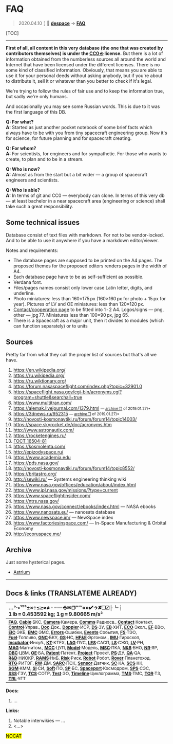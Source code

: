 # FAQ
> 2020.04.10 ┊ **🚀 [despace](index.md)** → **[FAQ](faq.md)**

[TOC]

---

**First of all, all content in this very database (the one that was created by contributors themselves) is under the [CC0 ⎆](https://creativecommons.org/choose/zero/) license.** But there is a lot of information obtained from the numberless sources all around the world and Internet that have been licensed under the different licenses. There is no some kind of classified information. Obviously, that means you are able to use it for your personal deeds without asking anybody, but if you're about to distribute it, sell it or whatever than you better to check if it's legal.

We're trying to follow the rules of fair use and to keep the information true, but sadly we're only humans.

And occasionally you may see some Russian words. This is due to it was the first language of this DB.

**Q: For what?**  
**A:** Started as just another pocket notebook of some brief facts which always have to be with you from tiny spacecraft engineering group. Now it's for science, for future planning and for spacecraft creating.

**Q: For whom?**  
**A:** For scientists, for engineers and for sympathetic. For those who wants to create, to plan and to be in a stream.

**Q: Who is now?**  
**A:** Almost as from the start but a bit wider — a group of spacecraft engineers and scientists.

**Q: Who is able?**  
**A:** In terms of git and CC0 — everybody can clone. In terms of this very db — at least bachelor in a near spacecraft area (engineering or science) shall take such a great responsibility.



## Some technical issues
Database consist of text files with markdown. For not to be vendor-locked. And to be able to use it anywhere if you have a markdown editor/viewer.

Notes and requirements:

   - The database pages are supposed to be printed on the A4 pages. The proposed themes for the proposed editors renders pages in the width of A4.
   - Each database page have to be as self-sufficient as possible.
   - Verdana font.
   - Files/pages names consist only lower case Latin letter, digits, and underline.
   - Photo miniatures: less than 160×175 px (160×160 px for photo + 15 px for year). Pictures of LV and OE miniatures: less than 120×120 px.
   - [Contact/cooperation page](contact.md) to be fitted into 1 ‑ 2 A4. Logos/signs — png, other — jpg 77. Miniatures less than 100×90 px, jpg 65.
   - There is a Spacecraft as a major unit, then it divides to modules (which can function separately) or to units



## Sources
Pretty far from what they call the proper list of sources but that's all we have.

   1. <https://en.wikipedia.org/>
   1. <https://ru.wikipedia.org/>
   1. <https://ru.wiktionary.org/>
   1. <https://forum.nasaspaceflight.com/index.php?topic=32901.0>
   1. <https://spaceflight.nasa.gov/cgi-bin/acronyms.cgi?program=shuttle&searchall=true>
   1. <https://www.multitran.com/>
   1. <https://alemak.livejournal.com/1379.html> <small>— [archive ❐](f/archive/20140213_1.pdf) of 2019.01.27)*</small>
   1. <https://3dnews.ru/952315> <small>— [archive ❐](f/archive/20170524_1.pdf) of 2019.01.27)*</small>
   1. <http://novosti-kosmonavtiki.ru/forum/forum14/topic14003/>
   1. <https://space.skyrocket.de/doc/acronyms.htm>
   1. <http://www.astronautix.com/>
   1. <https://rocketengines.ru/>
   1. [ГОСТ 16504-81](гост_16504.md)
   1. <https://kosmolenta.com/>
   1. <http://epizodyspace.ru/>
   1. <https://www.academia.edu>
   1. <https://pds.nasa.gov/>
   1. <http://novosti-kosmonavtiki.ru/forum/forum14/topic8552/>
   1. <https://britastro.org/>
   1. <http://sewiki.ru/> — Systems engineering thinking wiki
   1. <https://www.nasa.gov/offices/education/about/index.html>
   1. <https://www.jpl.nasa.gov/missions/?type=current>
   1. <https://www.spaceflightinsider.com/>
   1. <https://ntrs.nasa.gov/>
   1. <https://www.nasa.gov/connect/ebooks/index.html> — NASA ebooks
   1. <https://www.nanosats.eu/> — nanosats database
   1. <https://www.newspace.im/> — NewSpace index
   1. <https://www.factoriesinspace.com/> — In-Space Manufacturing & Orbital Economy
   1. <http://ecoruspace.me/>



## Archive
Just some hysterical pages.

   - [Astrium](03_astrium.md)



<p style="page-break-after:always"> </p>

---

## Docs & links (TRANSLATEME ALREADY)
|…°·•¹²³±×÷≤≥≈≠ ‑ −— ⎆✉ ❐“”’«»✔→✘☐☑├┕┆ 1 lb = 0.453592 kg; 1 g = 9.80665 m/s²|
|:--|
|<small>**[FAQ](faq.md)**, **[Cable](cable.md)**·БКС, **[Camera](camera.md)**·Камера, **[Comms](comms.md)**·Радиосв., **[Contact](contact.md)**·Контакт, **[Control](control.md)**·Управ., **[Doc](doc.md)**·Док., **[Doppler](doppler.md)**·ИСР, **[DS](ds.md)**·ЗУ, **[EB](eb.md)**·ХИТ, **[ECO](ecology.md)**·Экол., **[EF](ef.md)**·ВВФ, **[ElC](elc.md)**·ЭКБ, **[EMC](emc.md)**·ЭМС, **[Errors](error.md)**·Ошибки, **[Events](event.md)**·События, **[FS](fs.md)**·ТЭО, **[Fuel](fuel.md)**·Топливо, **[GNC](gnc.md)**·БКУ, **[GS](scs.md)**·НС, **[HF&E](hfe.md)**·Эргоном., **[IMU](imu.md)**·Гироскоп, **[Incubator](incubator.md)**·Инкуб., **[KT](kt.md)**·КТЕХ, **[LAG](lag.md)**·ПУC, **[LES](les.md)**·САСП, **[LS](ls.md)**·СЖО, **[LV](lv.md)**·РН, **[MAG](mag.md)**·Магнитом., **[MCC](mcc.md)**·ЦУП, **[Model](model.md)**·Модель, **[MSC](sc.md)**·ПКА, **[N&B](nnb.md)**·БНО, **[NR](nr.md)**·ЯР, **[OBC](obc.md)**·ЦВМ, **[OE](oe.md)**·БА, **[Patent](патент.md)**·Патент, **[Project](project.md)**·Проект, **[PS](ps.md)**·ДУ, **[QA](quality.md)**·QA, **[R&D](rnd.md)**·НИОКР, **[RAMS](rams.md)**·НиБ, **[Risk](risk.md)**·Риск, **[Robot](robotics.md)**·Робот, **[Rover](rover.md)**·Планетоход, **[RTG](rtg.md)**·РИТЭГ, **[RW](rw.md)**·ДМ, **[SARC](sarc.md)**·ПСК, **[Sensor](sensor.md)**·Датчик, **[SC](sc.md)**·КА, **[SCS](scs.md)**·КК, **[SGM](sgm.md)**·КММ, **[SI](si.md)**·СИ, **[Soft](soft.md)**·ПО, **[SP](sp.md)**·БС, **[Spaceport](spaceport.md)**·Космодром, **[SPS](sps.md)**·СЭС, **[SSS](sss.md)**·ГЗУ, **[TCS](tcs.md)**·СОТР, **[Test](test.md)**·ЭО, **[Timeline](timeline.md)**·Циклограмма, **[TMS](tms.md)**·ТМС, **[TOR](tor.md)**·ТЗ, **[TRL](trl.md)**·УГТ</small>|

**Docs:**

   1. …

**Links:**

   1. Notable interwikies — …
   1. <…>

<mark>NOCAT</mark>